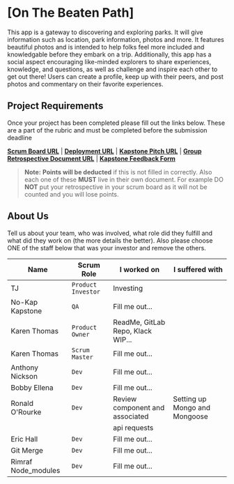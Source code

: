 # [On The Beaten Path]

This app is a gateway to discovering and exploring parks. It will give information such as location, park information,
photos and more. It features beautiful photos and is intended to help folks feel more included and knowledgable before
they embark on a trip. Additionally, this app has a social aspect encouraging like-minded explorers to share
experiences, knowledge, and questions, as well as challenge and inspire each other to get out there! Users can create a
profile, keep up with their peers, and post photos and commentary on their favorite experiences.

## Project Requirements

Once your project has been completed please fill out the links below. These are a part of the rubric and must be
completed before the submission deadline

**[Scrum Board URL](https://trello.com/)** | **[Deployment URL](https://onthebeatenpath.vercel.app/)** |
**[Kapstone Pitch URL](https://docs.google.com/document/d/1QZwwPDaHK0Y8LXQ6RvwL7ziLWrV4fl-McGDpW4m-Pdc/edit?usp=sharing)**
| **[Group Retrospective Document URL](https://google.com/)** |
**[Kapstone Feedback Form](https://docs.google.com/forms/d/e/1FAIpQLSeGbm0WcPzlEXHYkWDHcKmXr0fY3cF9sA1zGiP16sjd-0Jg5A/viewform)**

> **Note:** **Points will be deducted** if this is not filled in correctly. Also each one of these **MUST** live in
> their own document. For example DO **NOT** put your retrospective in your scrum board as it will not be counted and
> you will lose points.

## About Us

Tell us about your team, who was involved, what role did they fulfill and what did they work on (the more details the
better). Also please choose ONE of the staff below that was your investor and remove the others.

| Name                | Scrum Role         | I worked on                       | I suffered with |
| ------------------- | ------------------ | --------------------------------- | --------------- |
| TJ                  | `Product Investor` | Investing                         |
| No-Kap Kapstone     | `QA`               | Fill me out...                    |
| Karen Thomas        | `Product Owner`    | ReadMe, GitLab Repo, Klack WIP... |
| Karen Thomas        | `Scrum Master`     | Fill me out...                    |
| Anthony Nickson     | `Dev`              | Fill me out...                    |
| Bobby Ellena        | `Dev`              | Fill me out...                    |
| Ronald O'Rourke     | `Dev`              | Review component and associated   | Setting up Mongo and Mongoose
|                     |                    | api requests                      |
| Eric Hall           | `Dev`              | Fill me out...                    |
| Git Merge           | `Dev`              | Fill me out...                    |
| Rimraf Node_modules | `Dev`              | Fill me out...                    |
